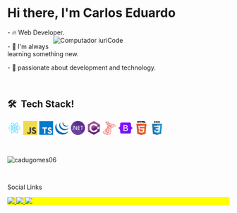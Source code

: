 
<!--
**cadugomes06/cadugomes06** is a ✨ _special_ ✨ repository because its `README.md` (this file) appears on your GitHub profile.
-->
<h1 align="left">Hi there,  I'm Carlos Eduardo</h1>

<p>- 🔥 Web Developer. <img src="https://raw.githubusercontent.com/MicaelliMedeiros/micaellimedeiros/master/image/computer-illustration.png" min-width="400px" max-width="400px" width="400px" align="right" alt="Computador iuriCode"></p>

<p>- 🌱 I'm always learning something new.</p>
 
<p>- 🔭 passionate about development and technology.</p>

<br/>

## 🛠 &nbsp;Tech Stack! 

<code><img height="32" src="https://raw.githubusercontent.com/github/explore/80688e429a7d4ef2fca1e82350fe8e3517d3494d/topics/react/react.png" alt="React"/></code>
<code><img height="32" src="https://raw.githubusercontent.com/github/explore/80688e429a7d4ef2fca1e82350fe8e3517d3494d/topics/javascript/javascript.png" alt="Javascript"/></code>
<code><img height="32" src="https://raw.githubusercontent.com/devicons/devicon/master/icons/typescript/typescript-original.svg" alt="TypeScript"/></code>
<code><img height="32" src="https://raw.githubusercontent.com/devicons/devicon/master/icons/jquery/jquery-original.svg" alt="jQuery"/></code>
<code><img height="32" src="https://raw.githubusercontent.com/github/explore/main/topics/dotnet/dotnet.png" alt=".NET"/></code>
<code><img height="32" src="https://raw.githubusercontent.com/devicons/devicon/master/icons/csharp/csharp-original.svg" alt="C#"/></code>
<code><img height="32" src="https://raw.githubusercontent.com/devicons/devicon/master/icons/microsoftsqlserver/microsoftsqlserver-plain.svg" alt="SQL Server"/></code>
<code><img height="32" src="https://raw.githubusercontent.com/devicons/devicon/master/icons/bootstrap/bootstrap-original.svg" alt="Bootstrap"/></code>
<code><img height="32" src="https://raw.githubusercontent.com/github/explore/80688e429a7d4ef2fca1e82350fe8e3517d3494d/topics/html/html.png" alt="HTML5"/></code>
<code><img height="32" src="https://raw.githubusercontent.com/github/explore/80688e429a7d4ef2fca1e82350fe8e3517d3494d/topics/css/css.png" alt="CSS"/></code>

<br/>

![cadugomes06](https://github-readme-stats.vercel.app/api/top-langs/?username=cadugomes06&hide=html&layout=compact&theme=dark)


</br>

Social Links
<p align="left" style="background:yellow">
 <a href="https://mail.google.com/mail/u/0/?tab=rm&ogbl#inbox" target="_blank" alt="Gmail">
  <img src="https://img.shields.io/badge/-Gmail-FF0000?style=flat-square&labelColor=FF0000&logo=gmail&logoColor=white&link=cadu.010808@gmail.com" />
</a>

<a href="https://www.linkedin.com/in/carlos-eduardo-258821181/" target="_blank" alt="Linkedin">
  <img src="https://img.shields.io/badge/-Linkedin-0e76a8?style=flat-square&logo=Linkedin&logoColor=white&link=https://www.linkedin.com/in/carlos-eduardo-gomes-258821181" />
</a>

<a href="https://www.instagram.com/gomes.cadu/" target="_blank" alt="Instagram">
  <img src="https://img.shields.io/badge/-Instagram-E4405F?style=flat-square&logo=instagram&logoColor=white" />
</a>

 </p>

